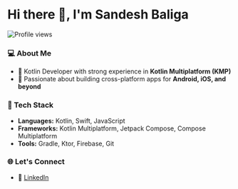 # Hi there 👋, I'm Sandesh Baliga  

![Profile views](https://visitor-badge.laobi.icu/badge?page_id=skymansandy.sandeshbaliga)

### 💻 About Me
- 🚀 Kotlin Developer with strong experience in **Kotlin Multiplatform (KMP)**  
- 📱 Passionate about building cross-platform apps for **Android, iOS, and beyond**    

### 🔧 Tech Stack
- **Languages:** Kotlin, Swift, JavaScript  
- **Frameworks:** Kotlin Multiplatform, Jetpack Compose, Compose Multiplatform  
- **Tools:** Gradle, Ktor, Firebase, Git

### 🌐 Let's Connect
- 💼 [LinkedIn](https://www.linkedin.com/in/skymansandy)  
